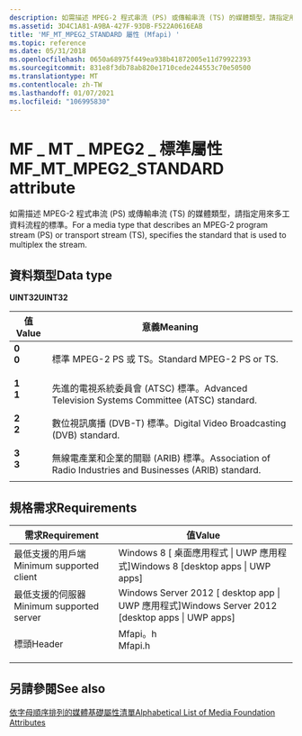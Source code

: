 ```yaml
---
description: 如需描述 MPEG-2 程式串流 (PS) 或傳輸串流 (TS) 的媒體類型，請指定用來多工資料流程的標準。
ms.assetid: 3D4C1A81-A9BA-427F-93DB-F522A0616EAB
title: 'MF_MT_MPEG2_STANDARD 屬性 (Mfapi) '
ms.topic: reference
ms.date: 05/31/2018
ms.openlocfilehash: 0650a68975f449ea938b41872005e11d79922393
ms.sourcegitcommit: 831e8f3db78ab820e1710cede244553c70e50500
ms.translationtype: MT
ms.contentlocale: zh-TW
ms.lasthandoff: 01/07/2021
ms.locfileid: "106995830"
---
```

# <a name="mf_mt_mpeg2_standard-attribute"></a><span data-ttu-id="5da15-103">MF \_ MT \_ MPEG2 \_ 標準屬性</span><span class="sxs-lookup"><span data-stu-id="5da15-103">MF\_MT\_MPEG2\_STANDARD attribute</span></span>

<span data-ttu-id="5da15-104">如需描述 MPEG-2 程式串流 (PS) 或傳輸串流 (TS) 的媒體類型，請指定用來多工資料流程的標準。</span><span class="sxs-lookup"><span data-stu-id="5da15-104">For a media type that describes an MPEG-2 program stream (PS) or transport stream (TS), specifies the standard that is used to multiplex the stream.</span></span>

## <a name="data-type"></a><span data-ttu-id="5da15-105">資料類型</span><span class="sxs-lookup"><span data-stu-id="5da15-105">Data type</span></span>

<span data-ttu-id="5da15-106">**UINT32**</span><span class="sxs-lookup"><span data-stu-id="5da15-106">**UINT32**</span></span>



| <span data-ttu-id="5da15-107">值</span><span class="sxs-lookup"><span data-stu-id="5da15-107">Value</span></span>                                                                                                | <span data-ttu-id="5da15-108">意義</span><span class="sxs-lookup"><span data-stu-id="5da15-108">Meaning</span></span>                                                                    |
|------------------------------------------------------------------------------------------------------|----------------------------------------------------------------------------|
| <span id="0"></span><dl> <span data-ttu-id="5da15-109"><dt>**0**</dt></span><span class="sxs-lookup"><span data-stu-id="5da15-109"><dt>**0**</dt></span></span> </dl> | <span data-ttu-id="5da15-110">標準 MPEG-2 PS 或 TS。</span><span class="sxs-lookup"><span data-stu-id="5da15-110">Standard MPEG-2 PS or TS.</span></span><br/>                                       |
| <span id="1"></span><dl> <span data-ttu-id="5da15-111"><dt>**1**</dt></span><span class="sxs-lookup"><span data-stu-id="5da15-111"><dt>**1**</dt></span></span> </dl> | <span data-ttu-id="5da15-112">先進的電視系統委員會 (ATSC) 標準。</span><span class="sxs-lookup"><span data-stu-id="5da15-112">Advanced Television Systems Committee (ATSC) standard.</span></span><br/>          |
| <span id="2"></span><dl> <span data-ttu-id="5da15-113"><dt>**2**</dt></span><span class="sxs-lookup"><span data-stu-id="5da15-113"><dt>**2**</dt></span></span> </dl> | <span data-ttu-id="5da15-114">數位視訊廣播 (DVB-T) 標準。</span><span class="sxs-lookup"><span data-stu-id="5da15-114">Digital Video Broadcasting (DVB) standard.</span></span><br/>                      |
| <span id="3"></span><dl> <span data-ttu-id="5da15-115"><dt>**3**</dt></span><span class="sxs-lookup"><span data-stu-id="5da15-115"><dt>**3**</dt></span></span> </dl> | <span data-ttu-id="5da15-116">無線電產業和企業的關聯 (ARIB) 標準。</span><span class="sxs-lookup"><span data-stu-id="5da15-116">Association of Radio Industries and Businesses (ARIB) standard.</span></span><br/> |



 

## <a name="requirements"></a><span data-ttu-id="5da15-117">規格需求</span><span class="sxs-lookup"><span data-stu-id="5da15-117">Requirements</span></span>



| <span data-ttu-id="5da15-118">需求</span><span class="sxs-lookup"><span data-stu-id="5da15-118">Requirement</span></span> | <span data-ttu-id="5da15-119">值</span><span class="sxs-lookup"><span data-stu-id="5da15-119">Value</span></span> |
|-------------------------------------|------------------------------------------------------------------------------------|
| <span data-ttu-id="5da15-120">最低支援的用戶端</span><span class="sxs-lookup"><span data-stu-id="5da15-120">Minimum supported client</span></span><br/> | <span data-ttu-id="5da15-121">Windows 8 \[ 桌面應用程式 \| UWP 應用程式\]</span><span class="sxs-lookup"><span data-stu-id="5da15-121">Windows 8 \[desktop apps \| UWP apps\]</span></span><br/>                                  |
| <span data-ttu-id="5da15-122">最低支援的伺服器</span><span class="sxs-lookup"><span data-stu-id="5da15-122">Minimum supported server</span></span><br/> | <span data-ttu-id="5da15-123">Windows Server 2012 \[ desktop app \| UWP 應用程式\]</span><span class="sxs-lookup"><span data-stu-id="5da15-123">Windows Server 2012 \[desktop apps \| UWP apps\]</span></span><br/>                        |
| <span data-ttu-id="5da15-124">標頭</span><span class="sxs-lookup"><span data-stu-id="5da15-124">Header</span></span><br/>                   | <dl> <span data-ttu-id="5da15-125"><dt>Mfapi。h</dt></span><span class="sxs-lookup"><span data-stu-id="5da15-125"><dt>Mfapi.h</dt></span></span> </dl> |



## <a name="see-also"></a><span data-ttu-id="5da15-126">另請參閱</span><span class="sxs-lookup"><span data-stu-id="5da15-126">See also</span></span>

<dl> <dt>

[<span data-ttu-id="5da15-127">依字母順序排列的媒體基礎屬性清單</span><span class="sxs-lookup"><span data-stu-id="5da15-127">Alphabetical List of Media Foundation Attributes</span></span>](alphabetical-list-of-media-foundation-attributes.md)
</dt> </dl>

 

 




